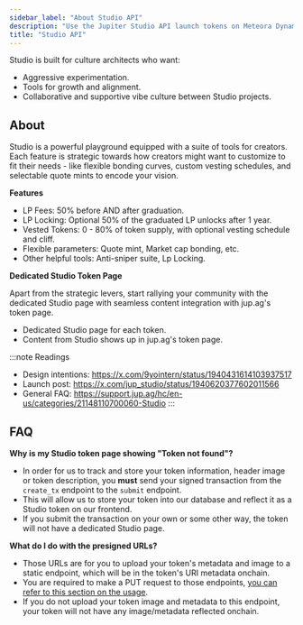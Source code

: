 ```yaml
---
sidebar_label: "About Studio API"
description: "Use the Jupiter Studio API launch tokens on Meteora Dynamic Bonding Curve."
title: "Studio API"
---
```


<head>
    <title>Studio API</title>
    <meta name="twitter:card" content="summary" />
</head>

Studio is built for culture architects who want:
- Aggressive experimentation.
- Tools for growth and alignment.
- Collaborative and supportive vibe culture between Studio projects.

## About 

Studio is a powerful playground equipped with a suite of tools for creators. Each feature is strategic towards how creators might want to customize to fit their needs - like flexible bonding curves, custom vesting schedules, and selectable quote mints to encode your vision.

**Features**

- LP Fees: 50% before AND after graduation.
- LP Locking: Optional 50% of the graduated LP unlocks after 1 year.
- Vested Tokens: 0 - 80% of token supply, with optional vesting schedule and cliff.
- Flexible parameters: Quote mint, Market cap bonding, etc.
- Other helpful tools: Anti-sniper suite, Lp Locking.

**Dedicated Studio Token Page**

Apart from the strategic levers, start rallying your community with the dedicated Studio page with seamless content integration with jup.ag's token page.

- Dedicated Studio page for each token.
- Content from Studio shows up in jup.ag's token page.

:::note Readings
- Design intentions: https://x.com/9yointern/status/1940431614103937517
- Launch post: https://x.com/jup_studio/status/1940620377602011566
- General FAQ: https://support.jup.ag/hc/en-us/categories/21148110700060-Studio
:::

## FAQ

**Why is my Studio token page showing "Token not found"?**
- In order for us to track and store your token information, header image or token description, you **must** send your signed transaction from the `create_tx` endpoint to the `submit` endpoint.
- This will allow us to store your token into our database and reflect it as a Studio token on our frontend.
- If you submit the transaction on your own or some other way, the token will not have a dedicated Studio page.

**What do I do with the presigned URLs?**
- Those URLs are for you to upload your token's metadata and image to a static endpoint, which will be in the token's URI metadata onchain.
- You are required to make a PUT request to those endpoints, [you can refer to this section on the usage](/docs/studio-api/create-token#token-metadata).
- If you do not upload your token image and metadata to this endpoint, your token will not have any image/metadata reflected onchain.
